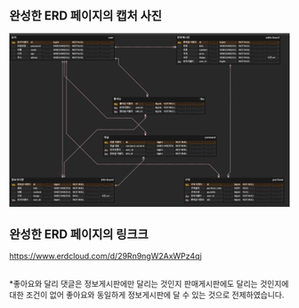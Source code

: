 ## 완성한 ERD 페이지의 캡처 사진
![alt text](image-1.png)




## 완성한 ERD 페이지의 링크크
https://www.erdcloud.com/d/29Rn9ngW2AxWPz4qj

<br>
*좋아요와 달리 댓글은 정보게시판에만 달리는 것인지 판매게시판에도 달리는 것인지에 대한 조건이 없어 좋아요와 동일하게 정보게시판에 달 수 있는 것으로 전제하였습니다.